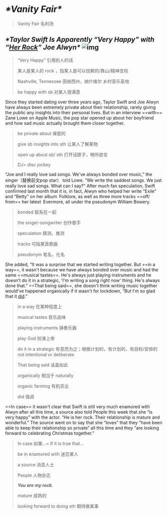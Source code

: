 # ***\*Vanity Fair\**** 

> Vanity Fair 名利场

## ***\*Taylor Swift Is Apparently “Very Happy” with “<u>Her Rock</u>” Joe Alwyn\**** ![img](file:///C:\Users\ADMINI~1\AppData\Local\Temp\ksohtml9480\wps1.png)

> “Very Happy” 引用别人的话
>
> 某人是某人的 rock ，指某人是可以信赖的/靠山/精神支柱
>
> Nashville, Tennessee 田纳西州，纳什维尔  乡村音乐圣地
>
> be happy with sb 对某人很满意

Since they started dating over three years ago, Taylor Swift and Joe Alwyn have always been extremely private about their relationship, rarely giving the public any insights into their personal lives. But in an interview ==with== Zane Lowe on Apple Music, the pop star opened up about her boyfriend and how sad music actually brought them closer together.

> be private about  保密的
>
> give sb insights into sth 让某人了解某物
>
> open  up about sb/ sth 打开话匣子，畅所欲言
>
> DJ= disc jockey 

“Joe and I really love sad songs. We've always bonded over music,” the singer（替换前文pop star） told Lowe. “We write the saddest songs. We just really love sad songs. What can I say?” After much fan speculation, Swift confirmed last month that it is, in fact, Alwyn who helped her write “Exile” and “Betty” on her album Folklore, as well as three more tracks ==off/ from== her latest Evermore, all under the pseudonym William Bowery. 

> bonded 联系在一起
>
> the singer-songwriter 创作歌手
>
> speculation 猜测，推测
>
> tracks 可指某首歌曲
>
> pseudonym  笔名，化名

She added, “It was a surprise that we started writing together. But ==in a way==, it wasn't because we have always bonded over music and had the same ==musical tastes==. He's always just playing instruments and he doesn't do it in a strategic, 'I'm writing a song right now' thing. He's always done that.” ==That being said==, she doesn't think writing music together would've happened organically if it wasn't for lockdown, “But I'm so glad that it <u>did</u>.”

> in a way 在某种程度上 
>
> musical tastes 音乐品味
>
> playing instruments 弹奏乐器
>
> play God  扮演上帝
>
> do it in a strategic 有意而为之；根据计划的，有计划的，有目标/安排的   not intentional or deliberate
>
> That being said 话虽如此 
>
> organically 相当于 naturally
>
> organic farming 有机农业
>
> did 强调
>
> 

==In case== it wasn't clear that Swift is still very much enamored with Alwyn after all this time, a source also told People this week that she “is very happy” with the actor. “He is her rock. Their relationship is mature and wonderful.” The source went on to say that she “loves” that they “have been able to keep their relationship so private” all this time and they “are looking forward to celebrating Christmas together.”

> In case 如果...= If it is true that...
>
> be in enamored  with 迷恋某人
>
> a source 消息人士 
>
> People 人物杂志 
>
> ***You are my rock.***
>
> mature 成熟的
>
> looking forward to doing sth 期待做某事
